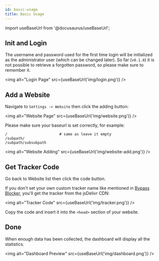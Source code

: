 ```yaml
---
id: basic-usage
title: Basic Usage
---
```


import useBaseUrl from '@docusaurus/useBaseUrl';

## Init and Login

The username and password used for the first time login will be initialized as the administrator user (which can be changed later). So far (`v0.1.0`) it is not possible to retrieve a forgotten password, so please make sure to remember it.

<img alt="Login Page" src={useBaseUrl('img/login.png')} />

## Add a Website

Navigate to `Settings -> Website` then click the adding button:

<img alt="Website Page" src={useBaseUrl('img/website.png')} />

Please make sure your baseurl is set correctly, for example:

```
/                        # same as leave it empty
/subpath/
/subpath/subsubpath
```

<img alt="Website Adding" src={useBaseUrl('img/website-add.png')} />

## Get Tracker Code

Go back to Website list then click the code button.

If you don't set your own custom tracker name like mentioned in [Bypass Blocker](bypass-blocker), you'll get the tracker from the jsDelivr CDN:

<img alt="Tracker Code" src={useBaseUrl('img/tracker.png')} />

Copy the code and insert it into the `<head>` section of your website.

## Done

When enough data has been collected, the dashboard will display all the statistics.

<img alt="Dashboard Preview" src={useBaseUrl('img/dashboard.png')} />
